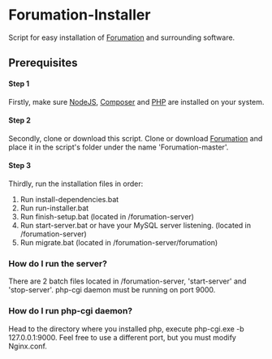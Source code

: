 # Forumation-Installer
Script for easy installation of [Forumation](https://github.com/ThePadna/Forumation) and surrounding software.

## Prerequisites

#### Step 1

Firstly, make sure [NodeJS](https://nodejs.org/en/download/), [Composer](https://getcomposer.org/download/) and [PHP](https://www.php.net/downloads.php) are installed on your system.
#### Step 2

Secondly, clone or download this script. Clone or download [Forumation](https://github.com/ThePadna/Forumation) and place it in the script's folder under the name 'Forumation-master'.

#### Step 3

Thirdly, run the installation files in order:
1. Run install-dependencies.bat
2. Run run-installer.bat
3. Run finish-setup.bat (located in /forumation-server)
4. Run start-server.bat or have your MySQL server listening. (located in /forumation-server)
5. Run migrate.bat (located in /forumation-server/forumation)

### How do I run the server?
There are 2 batch files located in /forumation-server, 'start-server' and 'stop-server'. php-cgi daemon must be running on port 9000.

### How do I run php-cgi daemon?
Head to the directory where you installed php, execute php-cgi.exe -b 127.0.0.1:9000. Feel free to use a different port, but you must modify Nginx.conf.

